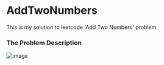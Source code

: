 # AddTwoNumbers
This is my solution to leetcode 'Add Two Numbers' problem.

### The Problem Description

![image](https://github.com/happyknighttk/AddTwoNumbers/assets/111133716/5ff8f67c-16f7-418b-8188-0a9a539a2945)
